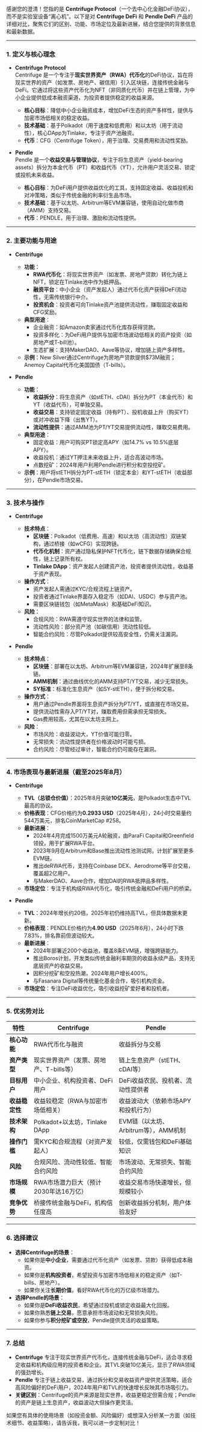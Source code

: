 感谢您的澄清！您指的是 **Centrifuge Protocol**（一个去中心化金融DeFi协议），而不是实验室设备“离心机”。以下是对 **Centrifuge DeFi** 和 **Pendle DeFi** 产品的详细对比，聚焦它们的区别、功能、市场定位及最新进展，结合您提供的背景信息和最新数据。

---

### 1. **定义与核心理念**
- **Centrifuge Protocol**  
  Centrifuge 是一个专注于**现实世界资产（RWA）代币化**的DeFi协议，旨在将现实世界的资产（如发票、房地产、碳信用）引入区块链，连接传统金融与DeFi。它通过将这些资产代币化为NFT（非同质化代币）并在链上管理，为中小企业提供低成本融资渠道，为投资者提供稳定的收益来源。  
  - **核心目标**：降低中小企业融资成本，增加DeFi生态的资产多样性，提供与加密市场低相关的稳定收益。  
  - **技术基础**：基于Polkadot（用于速度和低费用）和以太坊（用于流动性），核心DApp为Tinlake，专注于资产池融资。  
  - **代币**：CFG（Centrifuge Token），用于治理、交易费用和流动性奖励。

- **Pendle**  
  Pendle 是一个**收益交易与管理协议**，专注于将生息资产（yield-bearing assets）拆分为本金代币（PT）和收益代币（YT），允许用户灵活交易、锁定或投机未来收益。  
  - **核心目标**：为DeFi用户提供收益优化的工具，支持固定收益、收益投机和对冲策略，类似于传统金融的利率衍生品市场。  
  - **技术基础**：基于以太坊、Arbitrum等EVM兼容链，使用自动化做市商（AMM）支持交易。  
  - **代币**：PENDLE，用于治理、激励和流动性提供。

---

### 2. **主要功能与用途**
- **Centrifuge**  
  - **功能**：
    - **RWA代币化**：将现实世界资产（如发票、房地产贷款）转化为链上NFT，锁定在Tinlake池中作为抵押品。
    - **融资平台**：中小企业（资产发起人）通过代币化资产获得DeFi流动性，无需传统银行中介。
    - **投资机会**：投资者可向Tinlake资产池提供流动性，赚取固定收益和CFG奖励。
  - **典型用途**：
    - 企业融资：如Amazon卖家通过代币化库存获得贷款。
    - 投资多样化：为DeFi用户提供与加密市场波动低相关的资产投资（如房地产或T-bill池）。
    - 生态扩展：支持MakerDAO、Aave等协议，增加链上资产多样性。  
  - **示例**：New Silver通过Centrifuge为房地产贷款提供$73M融资；Anemoy Capital代币化美国国债（T-bills）。[](https://decrypt.co/122242/how-centrifuge-is-making-defi-impactful-with-real-world-assets)[](https://blockworks.co/news/centrifuge-real-world-assets-tokenization-ethereum)

- **Pendle**  
  - **功能**：
    - **收益拆分**：将生息资产（如stETH、cDAI）拆分为PT（本金代币）和YT（收益代币），可单独交易。
    - **收益交易**：支持锁定固定收益（持有PT）、投机收益上升（购买YT）或对冲收益下降（出售YT）。
    - **流动性提供**：通过AMM池为PT/YT交易提供流动性，赚取交易费用。
  - **典型用途**：
    - 固定收益：用户可购买PT锁定高APY（如14.7% vs 10.5%底层APY）。
    - 收益投机：通过YT押注未来收益上升，适合高波动市场。
    - 点数挖矿：2024年用户利用Pendle进行积分和空投挖矿。[](https://www.coingecko.com/learn/pendle)
  - **示例**：用户将stETH拆分为PT-stETH（锁定本金）和YT-stETH（收益部分），在Pendle市场交易。

---

### 3. **技术与操作**
- **Centrifuge**  
  - **技术特点**：
    - **区块链**：Polkadot（低费用、高速）和以太坊（高流动性）双链架构，通过桥接（如wCFG）实现跨链。
    - **代币化机制**：资产通过隐私保护NFT代币化，链下数据存储确保合规性，链上记录所有权。
    - **Tinlake DApp**：资产发起人创建资产池，投资者提供流动性，收益基于资产表现。
  - **操作方式**：
    - 资产发起人需通过KYC/合规流程上链资产。
    - 投资者通过Tinlake界面存入稳定币（如DAI、USDC）参与资产池。
    - 需要区块链钱包（如MetaMask）和基础DeFi知识。
  - **风险**：
    - 合规风险：RWA需遵守现实世界的法律和监管。
    - 流动性风险：部分资产池（如碳信用）流动性较低。
    - 智能合约风险：尽管Polkadot提供较高安全性，仍需关注漏洞。[](https://coinmarketcap.com/currencies/centrifuge/)

- **Pendle**  
  - **技术特点**：
    - **区块链**：部署在以太坊、Arbitrum等EVM兼容链，2024年扩展至8条链。
    - **AMM机制**：通过曲线优化的AMM支持PT/YT交易，减少无常损失。
    - **SY标准**：标准化生息资产（如SY-stETH），便于拆分和交易。
  - **操作方式**：
    - 用户通过Pendle界面将生息资产拆分为PT/YT，或直接在市场交易。
    - 提供流动性需存入PT/YT对，赚取费用但需承担无常损失。
    - Gas费用较高，尤其在以太坊主网上。
  - **风险**：
    - 市场风险：收益波动大，YT价值可能归零。
    - 无常损失：流动性提供者在价格波动时可能亏损。
    - 合约风险：尽管经过审计，智能合约仍可能存在漏洞。[](https://www.coingecko.com/learn/pendle)

---

### 4. **市场表现与最新进展（截至2025年8月）**
- **Centrifuge**  
  - **TVL（总锁仓价值）**：2025年8月突破**10亿美元**，是Polkadot生态中TVL最高的协议。
  - **价格表现**：CFG价格约为**0.2933 USD**（2025年4月），24小时交易量约544万美元，排名CoinMarketCap #258。[](https://coinmarketcap.com/currencies/centrifuge/)
  - **最新进展**：
    - 2024年4月完成1500万美元A轮融资，由ParaFi Capital和Greenfield领投，用于扩展RWA平台。[](https://blockworks.co/news/centrifuge-fundraise-real-world-assets)
    - 2023年9月在Arbitrum和Base推出流动性池测试网，计划扩展至更多EVM链。[](https://blockworks.co/news/centrifuge-real-world-assets-tokenization-ethereum)
    - 推出deRWA代币，支持在Coinbase DEX、Aerodrome等平台交易，覆盖超2亿用户。
    - 与MakerDAO、Aave合作，增加DAI的RWA抵押品多样性。[](https://centrifuge.io)
  - **市场定位**：专注于机构级RWA代币化，吸引传统金融和DeFi用户的桥梁。

- **Pendle**  
  - **TVL**：2024年增长约20倍，2025年初仍维持高TVL，但具体数据未更新。[](https://www.coingecko.com/learn/pendle)
  - **价格表现**：PENDLE价格约为**4.90 USD**（2025年6月），24小时下跌7.83%，排名靠前但波动较大。
  - **最新进展**：
    - 2024年部署近200个收益池，覆盖8条EVM链，增强跨链能力。[](https://www.coingecko.com/learn/pendle)
    - 推出Boros计划，开发类似传统金融利率期货的收益永续产品，支持无底层资产的收益交易。[](https://www.coingecko.com/learn/pendle)
    - 因积分挖矿和空投热潮，2024年用户增长400%。[](https://www.coingecko.com/learn/pendle)
    - 与Fasanara Digital等传统量化基金合作，吸引机构资金。
  - **市场定位**：专注DeFi收益优化，吸引收益挖矿爱好者和投机者。

---

### 5. **优劣势对比**
| 特性                | Centrifuge                                   | Pendle                                      |
|---------------------|---------------------------------------------|-------------------------------------------|
| **核心功能**        | RWA代币化与融资                             | 收益拆分与交易                            |
| **资产类型**        | 现实世界资产（发票、房地产、T-bills等）     | 链上生息资产（stETH、cDAI等）             |
| **目标用户**        | 中小企业、机构投资者、DeFi用户              | DeFi收益农民、投机者、流动性提供者        |
| **收益稳定性**      | 收益较稳定（RWA与加密市场低相关）           | 收益波动大（依赖市场APY和投机行为）      |
| **技术架构**        | Polkadot+以太坊，Tinlake DApp               | EVM链（以太坊、Arbitrum等），AMM机制      |
| **操作门槛**        | 需KYC和合规流程（对资产发起人）             | 较低，仅需钱包和DeFi基础知识              |
| **风险**            | 合规风险、流动性较低、智能合约风险          | 市场波动、无常损失、智能合约风险          |
| **市场规模**        | RWA市场潜力巨大（预计2030年达16万亿）       | 收益交易市场快速增长，但规模较小          |
| **竞争优势**        | 桥接传统金融与DeFi，机构信任度高            | 创新收益拆分机制，用户体验友好            |

---

### 6. **选择建议**
- **选择Centrifuge的场景**：
  - 如果你是**中小企业**，需要通过代币化资产（如发票、贷款）获得低成本融资。
  - 如果你是**机构投资者**，希望投资与加密市场低相关的稳定资产（如T-bills、房地产）。
  - 如果你关注**长期价值**，看好RWA代币化的万亿级市场潜力。
- **选择Pendle的场景**：
  - 如果你是**DeFi收益农民**，希望通过投机或锁定收益最大化回报。
  - 如果你熟悉**链上交易**，愿意承担市场波动和无常损失风险。
  - 如果你参与**积分挖矿或空投**，Pendle提供灵活的收益策略。

---

### 7. **总结**
- **Centrifuge** 专注于现实世界资产代币化，连接传统金融与DeFi，适合寻求稳定收益和机构级应用的投资者和企业。其TVL突破10亿美元，显示了RWA领域的强劲增长。
- **Pendle** 专注于链上收益交易，通过拆分和交易收益资产提供灵活策略，适合高风险偏好的DeFi用户，2024年用户和TVL的快速增长反映其市场吸引力。
- **关键区别**：Centrifuge的资产来源是现实世界，收益更稳定但需合规；Pendle的资产是链上生息资产，收益波动大但操作更灵活。

如果您有具体的使用场景（如投资金额、风险偏好）或想深入分析某一方面（如技术细节、收益策略），请告诉我，我可以进一步定制对比！
